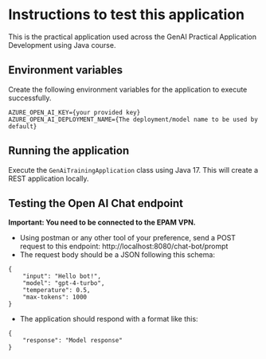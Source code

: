 # Instructions to test this application
This is the practical application used across the GenAI Practical Application Development using Java course.

## Environment variables
Create the following environment variables for the application to execute successfully.
```
AZURE_OPEN_AI_KEY={your provided key}
AZURE_OPEN_AI_DEPLOYMENT_NAME={The deployment/model name to be used by default}
```

## Running the application
Execute the `GenAiTrainingApplication` class using Java 17. This will create a REST application locally.

## Testing the Open AI Chat endpoint
**Important: You need to be connected to the EPAM VPN.**
- Using postman or any other tool of your preference, send a POST request to this endpoint: http://localhost:8080/chat-bot/prompt
- The request body should be a JSON following this schema:
```
{
    "input": "Hello bot!",
    "model": "gpt-4-turbo",
    "temperature": 0.5,
    "max-tokens": 1000
}
```
- The application should respond with a format like this:
```
{
    "response": "Model response"
}
```
